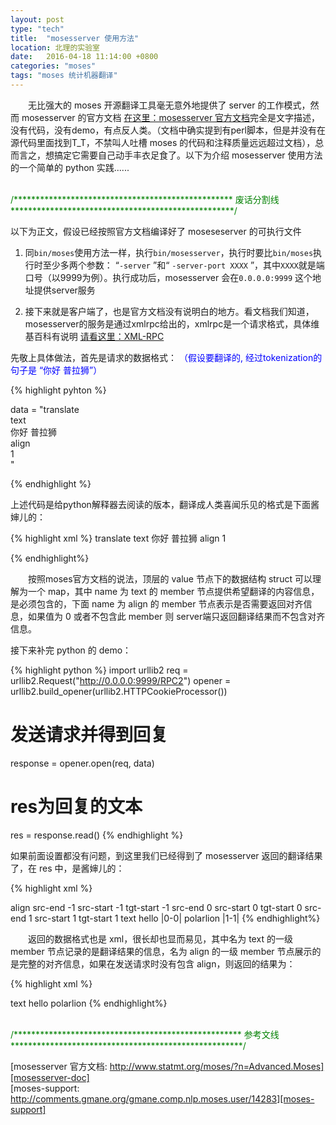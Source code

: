 ```yaml
---
layout: post
type: "tech"
title:  "mosesserver 使用方法"
location: 北理的实验室
date:   2016-04-18 11:14:00 +0800
categories: "moses"
tags: "moses 统计机器翻译"
---
```



　　无比强大的 moses 开源翻译工具毫无意外地提供了 server 的工作模式，然而 mosesserver 的官方文档 [在这里：mosesserver 官方文档][mosesserver-doc]完全是文字描述，没有代码，没有demo，有点反人类。（文档中确实提到有perl脚本，但是并没有在源代码里面找到T_T，不禁叫人吐槽 moses 的代码和注释质量远远超过文档），总而言之，想搞定它需要自己动手丰衣足食了。以下为介绍 mosesserver 使用方法的一个简单的 python 实践......


<br /><font color="green">/************************************************** 废话分割线 ***************************************************/</font><br />

以下为正文，假设已经按照官方文档编译好了 moseseserver 的可执行文件

1. 同`bin/moses`使用方法一样，执行`bin/mosesserver`，执行时要比`bin/moses`执行时至少多两个参数：
   “`-server` ”和“ `-server-port XXXX` ”，其中`XXXX`就是端口号（以9999为例）。执行成功后，mosesserver 会在`0.0.0.0:9999` 这个地址提供server服务

2. 接下来就是客户端了，也是官方文档没有说明白的地方。看文档我们知道，mosesserver的服务是通过xmlrpc给出的，xmlrpc是一个请求格式，具体维基百科有说明 [请看这里：XML-RPC][XML-RPC]  

先敬上具体做法，首先是请求的数据格式：
<font color="blue">（假设要翻译的, 经过tokenization的句子是 “你好 普拉狮”）</font>


{% highlight pyhton %}

data = "<methodCall><methodName>translate</methodName>\
<params><param><value><struct><member><name>text</name>\
<value><string>你好 普拉狮</string></value></member>\
<member><name>align</name>\
<value><string>1</string></value></member>\
</struct></value></param></params></methodCall>"

{% endhighlight %}

上述代码是给python解释器去阅读的版本，翻译成人类喜闻乐见的格式是下面酱婶儿的：

{% highlight xml %}
<methodCall>
<methodName>translate</methodName>
<params><param>
  <value><struct>
    <member>
      <name>text</name>
      <value><string>你好 普拉狮</string></value>
    </member>
    <member>
      <name>align</name>
      <value><string>1</string></value>
    </member>
  </struct></value>
</param></params>
</methodCall>
{% endhighlight%}

　　按照moses官方文档的说法，顶层的 value 节点下的数据结构 struct 可以理解为一个 map，其中 name 为 text 的 member 节点提供希望翻译的内容信息，是必须包含的，下面 name 为 align 的 member 节点表示是否需要返回对齐信息，如果值为 0 或者不包含此 member 则 server端只返回翻译结果而不包含对齐信息。

接下来补完 python 的 demo：

{% highlight python %}
import urllib2
req = urllib2.Request("http://0.0.0.0:9999/RPC2")
opener = urllib2.build_opener(urllib2.HTTPCookieProcessor()) 
# 发送请求并得到回复
response = opener.open(req, data)  
# res为回复的文本
res = response.read()
{% endhighlight %}

如果前面设置都没有问题，到这里我们已经得到了 mosesserver 返回的翻译结果了，在 res 中，是酱婶儿的：

{% highlight xml %}
<?xml version="1.0" encoding="UTF-8"?>
<methodResponse>
<params><param><value>
<struct>
  <member>
    <name>align</name>
    <value><array><data>
    <value><struct>
      <member>
        <name>src-end</name>
        <value><i4>-1</i4></value></member>
      <member>
        <name>src-start</name>
        <value><i4>-1</i4></value></member>
      <member>
      	<name>tgt-start</name>
      	<value><i4>-1</i4></value></member>
    </struct></value>
    <value><struct>
      <member>
       <name>src-end</name>
       <value><i4>0</i4></value></member>
      <member>
      	<name>src-start</name>
      	<value><i4>0</i4></value></member>
      <member>
      	<name>tgt-start</name>
      	<value><i4>0</i4></value></member>
    </struct></value>
    <value><struct>
      <member>
        <name>src-end</name>
        <value><i4>1</i4></value></member>
      <member>
      	<name>src-start</name>
      	<value><i4>1</i4></value></member>
      <member>
      	<name>tgt-start</name>
      	<value><i4>1</i4></value></member>
    </struct></value>
    </data></array></value>
  </member>
  <member>
    <name>text</name>
    <value><string>hello |0-0| polarlion |1-1|</string></value>
  </member>
</struct>
</value></param></params>
</methodResponse>
{% endhighlight%}

　　返回的数据格式也是 xml，很长却也显而易见，其中名为 text 的一级 member 节点记录的是翻译结果的信息，名为 align 的一级 member 节点展示的是完整的对齐信息，如果在发送请求时没有包含 align，则返回的结果为：

{% highlight xml %}
<?xml version="1.0" encoding="UTF-8"?>
<methodResponse>
<params><param><value>
<struct>
  <member>
    <name>text</name>
    <value><string>hello polarlion</string></value>
  </member>
</struct>
</value></param></params>
</methodResponse>
{% endhighlight%}

<br /><font color="green">/****************************************************  参考文线  *****************************************************/</font><br />


[mosesserver 官方文档: http://www.statmt.org/moses/?n=Advanced.Moses][mosesserver-doc]
<br />
[moses-support: http://comments.gmane.org/gmane.comp.nlp.moses.user/14283][moses-support]


[mosesserver-doc]: http://www.statmt.org/moses/?n=Advanced.Moses
[XML-RPC]: https://zh.wikipedia.org/wiki/XML-RPC
[moses-support]: http://comments.gmane.org/gmane.comp.nlp.moses.user/14283